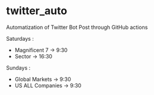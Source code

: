 # twitter_auto
Automatization of Twitter Bot Post through GitHub actions


Saturdays : 
  * Magnificent 7 -> 9:30
  * Sector -> 16:30

Sundays : 
  * Global Markets -> 9:30
  * US ALL Companies -> 9:30
